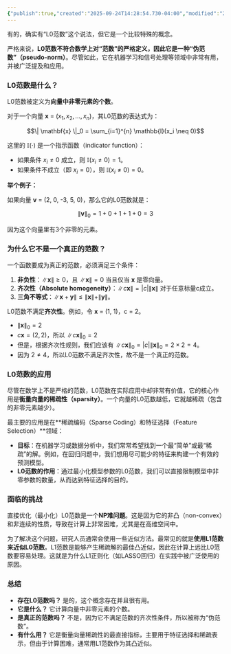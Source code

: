 ```yaml
---
{"publish":true,"created":"2025-09-24T14:28:54.730-04:00","modified":"2025-09-24T20:59:19.710-04:00","tags":["math"],"cssclasses":""}
---
```


有的，确实有“L0范数”这个说法，但它是一个比较特殊的概念。

严格来说，**L0范数不符合数学上对“范数”的严格定义，因此它是一种“伪范数”（pseudo-norm）**。尽管如此，它在机器学习和信号处理等领域中非常有用，并被广泛提及和应用。

### L0范数是什么？

L0范数被定义为**向量中非零元素的个数**。

对于一个向量 **x** = ($x_1, x_2, ..., x_n$)，其L0范数的表达式为：

$$\| \mathbf{x} \|_0 = \sum_{i=1}^{n} \mathbb{I}(x_i \neq 0)$$

这里的 $\mathbb{I}(\cdot)$ 是一个指示函数（indicator function）：
* 如果条件 $x_i \neq 0$ 成立，则 $\mathbb{I}(x_i \neq 0) = 1$。
* 如果条件不成立（即 $x_i = 0$），则 $\mathbb{I}(x_i \neq 0) = 0$。

**举个例子：**

如果向量 **v** = (2, 0, -3, 5, 0)，那么它的L0范数就是：

$$\| \mathbf{v} \|_0 = 1 + 0 + 1 + 1 + 0 = 3$$

因为这个向量里有3个非零的元素。

### 为什么它不是一个真正的范数？

一个函数要成为真正的范数，必须满足三个条件：
1.  **非负性**：$\| \mathbf{x} \| \ge 0$，且 $\| \mathbf{x} \| = 0$ 当且仅当 **x** 是零向量。
2.  **齐次性（Absolute homogeneity）**：$\| c\mathbf{x} \| = |c| \| \mathbf{x} \|$ 对于任意标量c成立。
3.  **三角不等式**：$\| \mathbf{x} + \mathbf{y} \| \le \| \mathbf{x} \| + \| \mathbf{y} \|$。

L0范数不满足**齐次性**。例如，令 **x** = (1, 1)，c = 2。
* $\| \mathbf{x} \|_0 = 2$
* $c\mathbf{x} = (2, 2)$，所以 $\| c\mathbf{x} \|_0 = 2$
* 但是，根据齐次性规则，我们应该有 $\| c\mathbf{x} \|_0 = |c| \| \mathbf{x} \|_0 = 2 \times 2 = 4$。
* 因为 $2 \neq 4$，所以L0范数不满足齐次性，故不是一个真正的范数。

### L0范数的应用

尽管在数学上不是严格的范数，L0范数在实际应用中却非常有价值，它的核心作用是**衡量向量的稀疏性（sparsity）**。一个向量的L0范数越低，它就越稀疏（包含的非零元素越少）。

最主要的应用是在**稀疏编码（Sparse Coding）和特征选择（Feature Selection）**领域：

* **目标**：在机器学习或数据分析中，我们常常希望找到一个最“简单”或最“稀疏”的解。例如，在回归问题中，我们想用尽可能少的特征来构建一个有效的预测模型。
* **L0范数的作用**：通过最小化模型参数的L0范数，我们可以直接限制模型中非零参数的数量，从而达到特征选择的目的。

### 面临的挑战

直接优化（最小化）L0范数是一个**NP难问题**。这是因为它的非凸（non-convex）和非连续的性质，导致在计算上非常困难，尤其是在高维空间中。

为了解决这个问题，研究人员通常会使用一些近似方法。最常见的就是**使用L1范数来近似L0范数**。L1范数是能够产生稀疏解的最佳凸近似，因此在计算上远比L0范数要容易处理。这就是为什么L1正则化（如LASSO回归）在实践中被广泛使用的原因。

### 总结

* **存在L0范数吗？** 是的，这个概念存在并且很有用。
* **它是什么？** 它计算向量中非零元素的个数。
* **是真正的范数吗？** 不是，因为它不满足范数的齐次性条件，所以被称为“伪范数”。
* **有什么用？** 它是衡量向量稀疏性的最直接指标，主要用于特征选择和稀疏表示，但由于计算困难，通常用L1范数作为其凸近似。